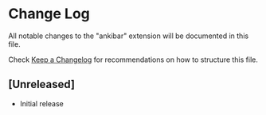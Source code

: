 # Change Log

All notable changes to the "ankibar" extension will be documented in this file.

Check [Keep a Changelog](http://keepachangelog.com/) for recommendations on how to structure this file.

## [Unreleased]

- Initial release